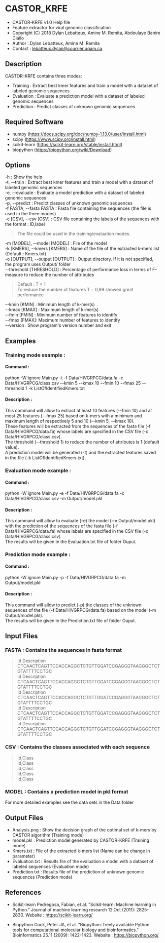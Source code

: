 # CASTOR_KRFE

* CASTOR-KRFE v1.0 Help file
* Feature extractor for viral genomic classification                               
* Copyright (C) 2018  Dylan Lebatteux, Amine M. Remita, Abdoulaye Banire Diallo    
* Author : Dylan Lebatteux, Amine M. Remita
* Contact : lebatteux.dylan@courrier.uqam.ca


## Description 

CASTOR-KRFE contains three modes:								      
- Training : Extract best kmer features and train a model with a dataset of labeled genomic sequences  
- Evaluation : Evaluate a prediction model with a dataset of labeled genomic sequences                 
- Prediction : Predict classes of unknown genomic sequences                                             


## Required Software

- numpy (https://docs.scipy.org/doc/numpy-1.13.0/user/install.html) 
- scipy (https://www.scipy.org/install.html)                        
- scikit-learn  (https://scikit-learn.org/stable/install.html)      
- biopython (https://biopython.org/wiki/Download)                   


## Options

-h : Show the help <br/>
-t, --train : Extract best kmer features and train a model with a dataset of labeled genomic sequences <br/>
-e, --evaluate : Evaluate a model prediction with a dataset of labeled genomic sequences <br/>
-p, --predict : Predict classes of unknown genomic sequences <br/>
-f FASTA, --fasta FASTA : Fasta file containing the sequences (the file is used in the three modes) <br/>
-c [CSV], --csv [CSV] : CSV file containing the labels of the sequences with the format : ID,label <br/>
> The file could be used in the training/evaluation modes.

-m [MODEL], --model [MODEL] : File of the model <br/>
-k [KMERS], --kmers [KMERS] : Name of the file of the extracted k-mers list (Défault : Kmers.txt) <br/>
-o [OUTPUT], --output [OUTPUT] : Output directory. If it is not specified, the program uses Output/ folder <br/>
--threshold [THRESHOLD] : Percentage of performance loss in terms of F-measure to reduce the number of attributes <br/>
>Default : T = 1 <br/>
To reduce the number of features T = 0,99 showed great performance <br/>

--kmin [KMIN] : Minimum length of k-mer(s) <br/>
--kmax [KMAX] : Maximum length of k-mer(s) <br/>
--fmin [FMIN] : Minimum number of features to identify <br/>
--fmax [FMAX]: Maximum number of features to identify <br/>
--version : Show program's version number and exit


## Examples

### Training mode example :

#### Command : <br/>
python -W ignore Main.py -t -f Data/HIVGRPCG/data.fa -c Data/HIVGRPCG/class.csv --kmin 5 --kmax 10 --fmin 10 --fmax 25 --threshold 1 -k ListOfIdentifiedKmers.txt

#### Description : <br/>
This command will allow to extract at least 10 features (--fmin 10) and at most 25 features (--fmax 25) based on k-mers with a minimum and maximum length of respectively 5 and 10 (--kmin 5, --kmax 10). <br/>
These features will be extracted from the sequences of the fasta file (-f Data/HIVGRPCG/data.fa) whose labels are specified in the CSV file (-c Data/HIVGRPCG/class.csv). <br/>
The threshold (--threshold 1) to reduce the number of attributes is 1 (default value). <br/>
A prediction model will be generated (-t) and the extracted features saved in the file (-k ListOfIdentifiedKmers.txt).

### Evaluation mode example :

#### Command : <br/>
python -W ignore Main.py -e -f Data/HIVGRPCG/data.fa -c Data/HIVGRPCG/class.csv -m Output/model.pkl

#### Description : <br/>
This command will allow to evaluate (-e) the model (-m Output/model.pkl) with the prediction of the sequences of the fasta file (-f Data/HIVGRPCG/data.fa) whose labels are specified in the CSV file (-c Data/HIVGRPCG/class.csv). <br/>
The results will be given in the Evaluation.txt file of folder Ouput.

### Prediction  mode example :

#### Command : <br/>
python -W ignore Main.py -p -f Data/HIVGRPCG/data.fa -m Output/model.pkl

#### Description : <br/>
This command will allow to predict (-p) the classes of the unknown sequences of the file (-f Data/HIVGRPCG/data.fa) based on the model (-m Output/model.pkl). <br/>
The results will be given in the Prediction.txt file of folder Ouput.


## Input Files

### FASTA : Contains the sequences in fasta format <br/>

>Id Description <br/>
CTCAACTCAGTTCCACCAGGCTCTGTTGGATCCGAGGGTAAGGGCTCTGTATTTTCCTGC <br/>
>Id Description <br/>
CTCAACTCAGTTCCACCAGGCTCTGTTGGATCCGAGGGTAAGGGCTCTGTATTTTCCTGC <br/>
>Id Description <br/>
CTCAACTCAGTTCCACCAGGCTCTGTTGGATCCGAGGGTAAGGGCTCTGTATTTTCCTGC <br/>
>Id Description <br/>
CTCAACTCAGTTCCACCAGGCTCTGTTGGATCCGAGGGTAAGGGCTCTGTATTTTCCTGC <br/>
>Id Description <br/>
CTCAACTCAGTTCCACCAGGCTCTGTTGGATCCGAGGGTAAGGGCTCTGTATTTTCCTGC <br/>

### CSV :  Contains the classes associated with each sequence

>Id,Class <br/>
>Id,Class <br/>
>Id,Class <br/>
>Id,Class <br/>
>Id,Class <br/>

### MODEL : Contains a prediction model in pkl format

For more detailed examples see the data sets in the Data folder        


## Output Files

- Analysis.png : Show the decision graph of the optimal set of k-mers by CASTOR algorithm (Training mode) <br/>
- model.pkl : Prediction model generated by CASTOR-KRFE (Training mode) <br/>
- Kmers.txt : File of the extracted k-mers list (Name can be change in parameter) <br/>
- Evaluation.txt : Results file of the evaluation a model with a dataset of labeled sequences (Evaluation mode) <br/>
- Prediction.txt : Results file of the prediction of unknown genomic sequences (Prediction mode) <br/>


## References

* Scikit-learn
Pedregosa, Fabian, et al. "Scikit-learn: Machine learning in Python."
Journal of machine learning research 12.Oct (2011): 2825-2830.
Website : https://scikit-learn.org/

* Biopython
Cock, Peter JA, et al. "Biopython: freely available Python tools for computational molecular biology and bioinformatics."
Bioinformatics 25.11 (2009): 1422-1423.
Website : https://biopython.org/
